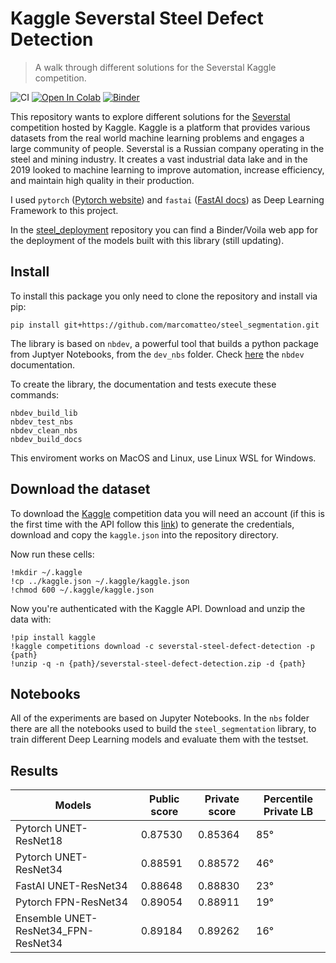 # Kaggle Severstal Steel Defect Detection
> A walk through different solutions for the Severstal Kaggle competition.


![CI](https://github.com/marcomatteo/steel_segmentation/workflows/CI/badge.svg?branch=master) 
[![Open In Colab](https://colab.research.google.com/assets/colab-badge.svg)](https://colab.research.google.com/github/marcomatteo/steel_segmentation/blob/master/nbs/index.ipynb)
[![Binder](https://mybinder.org/badge_logo.svg)](https://mybinder.org/v2/gh/marcomatteo/steel_deployment/HEAD?urlpath=%2Fvoila%2Frender%2Fsteel_deploy.ipynb)

This repository wants to explore different solutions for the [Severstal](https://www.kaggle.com/c/severstal-steel-defect-detection/overview) competition hosted by Kaggle.
Kaggle is a platform that provides various datasets from the real world machine learning problems and engages a large community of people.
Severstal is a Russian company operating in the steel and mining industry. It creates a vast industrial data lake and in the 2019 looked to machine learning to improve automation, increase efficiency, and maintain high quality in their production.

I used `pytorch` ([Pytorch website](https://pytorch.org/get-started/locally/)) and `fastai` ([FastAI docs](https://docs.fast.ai/#Installing)) as Deep Learning Framework to this project.

In the [steel_deployment](https://github.com/marcomatteo/steel_deployment) repository you can find a Binder/Voila web app for the deployment of the models built with this library (still updating).

## Install

To install this package you only need to clone the repository and install via pip:

```
pip install git+https://github.com/marcomatteo/steel_segmentation.git
```

The library is based on `nbdev`, a powerful tool that builds a python package from Juptyer Notebooks, from the `dev_nbs` folder. 
Check [here](https://nbdev.fast.ai/) the `nbdev` documentation.

To create the library, the documentation and tests execute these commands:
```
nbdev_build_lib
nbdev_test_nbs
nbdev_clean_nbs
nbdev_build_docs
```

This enviroment works on MacOS and Linux, use Linux WSL for Windows.

## Download the dataset

To download the [Kaggle](https://www.kaggle.com/) competition data you will need an account (if this is the first time with the API follow this [link](https://github.com/Kaggle/kaggle-api)) to generate the credentials, download and copy the `kaggle.json` into the repository directory.

Now run these cells:

```
!mkdir ~/.kaggle
!cp ../kaggle.json ~/.kaggle/kaggle.json
!chmod 600 ~/.kaggle/kaggle.json
```

Now you're authenticated with the Kaggle API. Download and unzip the data with:

```
!pip install kaggle
!kaggle competitions download -c severstal-steel-defect-detection -p {path}
!unzip -q -n {path}/severstal-steel-defect-detection.zip -d {path}
```

## Notebooks

All of the experiments are based on Jupyter Notebooks. 
In the `nbs` folder there are all the notebooks used to build the `steel_segmentation` library, to train different Deep Learning models and evaluate them with the testset.

## Results

|Models|Public score|Private score|Percentile Private LB|
|------|------------|-------------|----------|
|Pytorch UNET-ResNet18|0.87530|0.85364|85°|
|Pytorch UNET-ResNet34|0.88591|0.88572|46°|
|FastAI UNET-ResNet34|0.88648|0.88830|23°|
|Pytorch FPN-ResNet34|0.89054|0.88911|19°|
|Ensemble UNET-ResNet34_FPN-ResNet34|0.89184|0.89262|16°|
